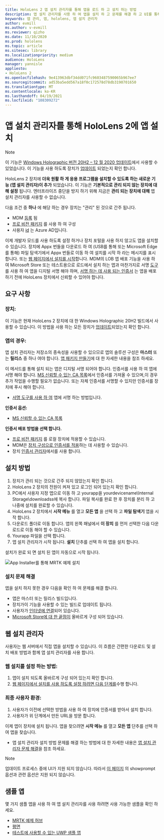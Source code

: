 ```yaml
---
title: HoloLens 2 앱 설치 관리자를 통해 앱을 로드 하 고 설치 하는 방법
description: 앱 설치 관리자를 사용 하 여 앱을 설치 하 고 문제를 해결 하 고 UI를 통해 앱을 로드 하 고 설치 하는 방법을 알아봅니다
keywords: 앱 관리, 앱, hololens, 앱 설치 관리자
author: evmill
ms.author: v-evmill
ms.reviewer: qizho
ms.date: 11/10/2020
ms.prod: hololens
ms.topic: article
ms.sitesec: library
ms.localizationpriority: medium
audience: HoloLens
manager: yannisle
appliesto:
- HoloLens 2
ms.openlocfilehash: 9e413963dbf34dd071fc9603487590065b967ee7
ms.sourcegitcommit: ad53ba5edd567a18f0c172578d78db3190701650
ms.translationtype: MT
ms.contentlocale: ko-KR
ms.lasthandoff: 04/19/2021
ms.locfileid: "108309272"
---
```

# <a name="install-apps-on-hololens-2-via-app-installer"></a>앱 설치 관리자를 통해 HoloLens 2에 앱 설치

> [!NOTE]
> 이 기능은 [Windows Holographic 버전 20H2 – 12 월 2020 업데이트](hololens-release-notes.md)에서 사용할 수 있었습니다. 이 기능을 사용 하도록 장치가 [업데이트](hololens-update-hololens.md) 되었는지 확인 합니다.

HoloLens 2 장치에 **더욱 원활 하 게 응용 프로그램을 설치할 수 있도록 하는 새로운 기능 (앱 설치 관리자)이 추가** 되었습니다. 이 기능은 **기본적으로 관리 되지 않는 장치에 대해 설정** 됩니다. 엔터프라이즈 중단을 방지 하기 위해 지금은 **관리 되는 장치에 대해** 앱 설치 관리자를 사용할 수 없습니다.  

다음 조건 중 **하나** 에 해당 하는 경우 장치는 "관리" 된 것으로 간주 됩니다.

- MDM [등록](hololens-enroll-mdm.md) 됨
- [프로 비전 패키지](hololens-provisioning.md) 를 사용 하 여 구성
- 사용자 [id](hololens-identity.md) 는 Azure AD입니다.

이제 개발자 모드를 사용 하도록 설정 하거나 장치 포털을 사용 하지 않고도 앱을 설치할 수 있습니다.  장치에 Appx 번들을 다운로드 하 여 (USB를 통해 또는 Microsoft Edge를 통해) 파일 탐색기에서 Appx 번들로 이동 하 여 설치를 시작 하 라는 메시지를 표시 합니다.  또는 [웹 페이지에서 설치를 시작](https://docs.microsoft.com/windows/msix/app-installer/installing-windows10-apps-web)합니다.  MDM의 LOB 앱 배포 기능을 사용 하 여 Microsoft Store 또는 테스트용으로 로드에서 설치 하는 앱과 마찬가지로 서명 [도구](https://docs.microsoft.com/windows/win32/appxpkg/how-to-sign-a-package-using-signtool) 를 사용 하 여 앱을 디지털 서명 해야 하며, [서명 하는 데 사용 되는 인증서](https://docs.microsoft.com/windows/win32/appxpkg/how-to-sign-a-package-using-signtool#security-considerations) 는 앱을 배포 하기 전에 HoloLens 장치에서 신뢰할 수 있어야 합니다.

## <a name="requirements"></a>요구 사항

### <a name="for-your-devices"></a>장치:

이 기능은 현재 HoloLens 2 장치에 대 한 Windows Holographic 20H2 빌드에서 사용할 수 있습니다. 이 방법을 사용 하는 모든 장치가 [업데이트](hololens-update-hololens.md)되었는지 확인 합니다.

### <a name="for-your-apps"></a>앱의 경우:

앱 설치 관리자는 저장소의 종속성을 사용할 수 있으므로 앱의 솔루션 구성은 **마스터** 또는 **릴리스** 중 하나 여야 합니다. [앱 패키지 만들기](https://docs.microsoft.com/windows/msix/app-installer/create-appinstallerfile-vs)에 대 한 자세한 내용을 참조 하세요.

이 메서드를 통해 설치 되는 앱은 디지털 서명 되어야 합니다. 인증서를 사용 하 여 앱에 서명 해야 합니다. [MS 신뢰할 수 있는 CA 목록](https://ccadb-public.secure.force.com/microsoft/IncludedCACertificateReportForMSFT)에서 인증서를 가져올 수 있으며,이 경우 추가 작업을 수행할 필요가 없습니다. 또는 자체 인증서를 서명할 수 있지만 인증서를 장치에 푸시 해야 합니다.

- [서명 도구를 사용 하 여](https://docs.microsoft.com/windows/win32/appxpkg/how-to-sign-a-package-using-signtool) 앱에 서명 하는 방법입니다.

**인증서 옵션:**

- [MS 신뢰할 수 있는 CA 목록](https://ccadb-public.secure.force.com/microsoft/IncludedCACertificateReportForMSFT)

**인증서 배포 방법을 선택 합니다.**

- [프로 비전 패키지](hololens-provisioning.md) 를 로컬 장치에 적용할 수 있습니다.
- MDM은 [장치 구성으로 인증서를 적용](https://docs.microsoft.com/mem/intune/protect/certificates-configure)하는 데 사용할 수 있습니다.
- 장치 [인증서 관리자](certificate-manager.md)에서를 사용 합니다.

## <a name="installation-method"></a>설치 방법

1. 장치가 관리 되는 것으로 간주 되지 않았는지 확인 합니다.
1. HoloLens 2 장치의 전원이 켜져 있고 로그인 되어 있는지 확인 합니다.
1. PC에서 사용자 지정 앱으로 이동 하 고 yourapp을 yourdevicename\Internal Storage\downloadss에 복사 합니다.
    파일 복사를 완료 한 후 장치를 분리 하 고 나중에 설치를 완료할 수 있습니다.
1. HoloLens 2 장치에서 **시작 메뉴** 를 열고 **모든 앱** 을 선택 하 고 **파일 탐색기** 앱을 시작 합니다.
1. 다운로드 폴더로 이동 합니다. 앱의 왼쪽 패널에서 **이 장치** 를 먼저 선택한 다음 다운로드로 이동 해야 할 수 있습니다.
1. Yourapp 파일을 선택 합니다.
1. 앱 설치 관리자가 시작 됩니다. **설치** 단추를 선택 하 여 앱을 설치 합니다.

설치가 완료 되 면 설치 된 앱이 자동으로 시작 됩니다.

![App Installer를 통해 MRTK 예제 설치](images/hololens-app-installer-picture.jpg)

### <a name="troubleshooting-installs"></a>설치 문제 해결

앱을 설치 하지 못한 경우 다음을 확인 하 여 문제를 해결 합니다.

- 앱은 마스터 또는 릴리스 빌드입니다.
- 장치가이 기능을 사용할 수 있는 빌드로 업데이트 됩니다.
- 사용자가 [인터넷에 연결](hololens-network.md)되어 있습니다.
- [Microsoft Store에 대 한 끝점이](hololens-offline.md) 올바르게 구성 되어 있습니다.  

## <a name="web-installer"></a>웹 설치 관리자

사용자는 웹 서버에서 직접 앱을 설치할 수 있습니다. 이 흐름은 간편한 다운로드 및 설치 배포 방법과 함께 앱 설치 관리자를 사용 합니다.

### <a name="how-to-set-up-web-install"></a>웹 설치를 설정 하는 방법:

1. 앱이 설치 되도록 올바르게 구성 되어 있는지 확인 합니다.
1. [웹 페이지에서 설치를 사용 하도록 설정 하려면 다음 단계를](https://docs.microsoft.com/windows/msix/app-installer/installing-windows10-apps-web#how-to-enable-this-on-a-webpage)수행 합니다.

### <a name="end-user-experience"></a>최종 사용자 환경:

1. 사용자가 이전에 선택한 방법을 사용 하 여 장치에 인증서를 받아서 설치 합니다.
1. 사용자가 위 단계에서 만든 URL을 방문 합니다.

이제 앱이 장치에 설치 됩니다. 앱을 찾으려면 **시작 메뉴** 를 열고 **모든 앱** 단추를 선택 하 여 앱을 찾습니다.

- 앱 설치 관리자 설치 방법 문제를 해결 하는 방법에 대 한 자세한 내용은 [앱 설치 관리자 문제 해결](https://docs.microsoft.com/windows/msix/app-installer/troubleshoot-appinstaller-issues)을 참조 하세요.

> [!NOTE]
> 업데이트 프로세스 중에 UI가 지원 되지 않습니다. 따라서 [이 페이지](https://docs.microsoft.com/windows/msix/app-installer/update-settings) 의 showprompt 옵션과 관련 옵션은 지원 되지 않습니다.

## <a name="sample-apps"></a>샘플 앱

몇 가지 샘플 앱을 사용 하 여 앱 설치 관리자를 사용 하려면 사용 가능한 샘플을 확인 하세요.

- [MRTK 예제 허브](https://microsoft.github.io/MixedRealityToolkit-Unity/Documentation/README_ExampleHub.html)
- [평면](https://docs.microsoft.com/windows/mixed-reality/develop/unity/sampleapp-surfaces)
- [테스트에 사용할 수 있는 UWP 샘플 앱](https://github.com/microsoft/Windows-universal-samples/tree/master/Samples)
